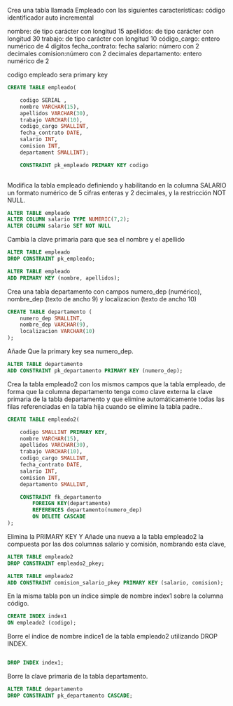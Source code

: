 Crea una tabla llamada Empleado con las siguientes características:
 código identificador auto incremental
 
 nombre: de tipo carácter con longitud 15
 apellidos: de tipo carácter con longitud 30
 trabajo: de tipo carácter con longitud 10
 código_cargo: entero numérico de 4 dígitos
 fecha_contrato: fecha
 salario: número con 2 decimales
 comision:número con 2 decimales
 departamento: entero numérico de 2 

codigo empleado sera primary key

```sql
CREATE TABLE empleado( 

	codigo SERIAL , 
	nombre VARCHAR(15), 
	apellidos VARCHAR(30), 
	trabajo VARCHAR(10), 
	codigo_cargo SMALLINT, 
	fecha_contrato DATE, 
	salario INT, 
	comision INT, 
	departament SMALLINT);

	CONSTRAINT pk_empleado PRIMARY KEY codigo
	
```

Modifica la tabla empleado definiendo y habilitando en la columna SALARIO un formato numérico de 5 cifras enteras y 2 decimales, y la restricción NOT NULL.

```sql
ALTER TABLE empleado
ALTER COLUMN salario TYPE NUMERIC(7,2);
ALTER COLUMN salario SET NOT NULL
```

Cambia la clave primaria para que sea el nombre y el apellido

```sql
ALTER TABLE empleado 
DROP CONSTRAINT pk_empleado;

ALTER TABLE empleado 
ADD PRIMARY KEY (nombre, apellidos);
```

Crea una tabla departamento con campos numero_dep (numérico),
nombre_dep (texto de ancho 9) y localizacion (texto de ancho 10) 

```sql
CREATE TABLE departamento (
	numero_dep SMALLINT,
	nombre_dep VARCHAR(9),
	localizacion VARCHAR(10)
);
```

Añade  Que la primary key sea  numero_dep.

```sql
ALTER TABLE departamento 
ADD CONSTRAINT pk_departamento PRIMARY KEY (numero_dep);
```

Crea la tabla empleado2 con los mismos campos que la tabla empleado, de
forma que la columna departamento tenga como clave externa la clave primaria
de la tabla departamento y que elimine automáticamente todas las filas referenciadas en la tabla hija cuando se elimine la tabla padre..

```sql
CREATE TABLE empleado2( 

	codigo SMALLINT PRIMARY KEY, 
	nombre VARCHAR(15), 
	apellidos VARCHAR(30), 
	trabajo VARCHAR(10), 
	codigo_cargo SMALLINT, 
	fecha_contrato DATE, 
	salario INT, 
	comision INT, 
	departamento SMALLINT,

	CONSTRAINT fk_departamento 
		FOREIGN KEY(departamento) 
		REFERENCES departamento(numero_dep)
		ON DELETE CASCADE
);
```


Elimina la PRIMARY KEY Y Añade una nueva a la tabla empleado2 la compuesta por las dos columnas salario y comisión, nombrando esta clave,

```sql
ALTER TABLE empleado2
DROP CONSTRAINT empleado2_pkey;

ALTER TABLE empleado2
ADD CONSTRAINT comision_salario_pkey PRIMARY KEY (salario, comision);
```

En la misma tabla pon un índice simple de nombre index1 sobre la columna código.

```sql
CREATE INDEX index1
ON empleado2 (codigo);
```

Borre el índice de nombre índice1 de la tabla empleado2 utilizando DROP INDEX.

```sql

DROP INDEX index1;
```

Borre la clave primaria de la tabla departamento.

```sql
ALTER TABLE departamento 
DROP CONSTRAINT pk_departamento CASCADE; 
```